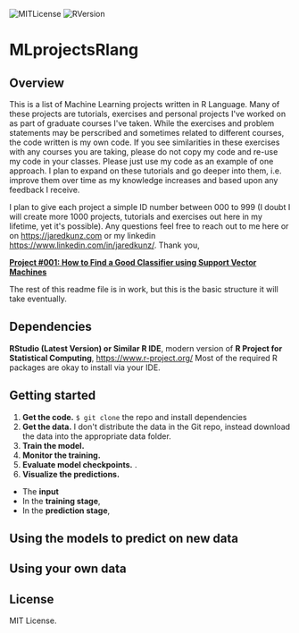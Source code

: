 ![MITLicense](https://badgen.net/cran/license/ggplot2)
![RVersion](https://badgen.net/cran/r/data.table)
# MLprojectsRlang
## Overview
This is a list of Machine Learning projects written in R Language. Many of these projects are tutorials, exercises and personal projects I've worked on as part of graduate courses I've taken. While the exercises and problem statements may be perscribed and sometimes related to different courses, the code written is my own code. If you see similarities in these exercises with any courses you are taking, please do not copy my code and re-use my code in your classes. Please just use my code as an example of one approach. I plan to expand on these tutorials and go deeper into them, i.e. improve them over time as my knowledge increases and based upon any feedback I receive. 

I plan to give each project a simple ID number between 000 to 999 (I doubt I will create more 1000 projects, tutorials and exercises out here in my lifetime, yet it's possible). Any questions feel free to reach out to me here or on https://jaredkunz.com or my linkedin https://www.linkedin.com/in/jaredkunz/. Thank you,

[**Project #001: How to Find a Good Classifier using Support Vector Machines**](https://github.com/jaredkunz/MLprojectsRlang/tree/main/001proj-svmclassifiers)

The rest of this readme file is in work, but this is the basic structure it will take eventually.

## Dependencies
**RStudio (Latest Version) or Similar R IDE**, modern version of **R Project for Statistical Computing**, https://www.r-project.org/  Most of the required R packages are okay to install via your IDE.

## Getting started

1. **Get the code.** `$ git clone` the repo and install dependencies
2. **Get the data.** I don't distribute the data in the Git repo, instead download the data into the appropriate data folder.
3. **Train the model.**  
4. **Monitor the training.**  
5. **Evaluate model checkpoints.**  .
6. **Visualize the predictions.**  

- The **input**  
- In the **training stage**,
- In the **prediction stage**,

## Using the models to predict on new data

## Using your own data
 
## License
MIT License.
